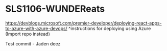 # SLS1106-WUNDEReats

https://devblogs.microsoft.com/premier-developer/deploying-react-apps-to-azure-with-azure-devops/
 ^instructions for deploying using Azure
   (Import repo instead)

Test commit - Jaden
deez
